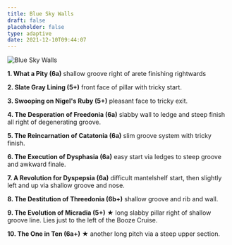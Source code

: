```yaml
---
title: Blue Sky Walls
draft: false
placeholder: false
type: adaptive
date: 2021-12-10T09:44:07
---
```

![Blue Sky Walls](/img/peak/matlock/colehill-mining.jpg "The title shows up when the mouse cursor is over the image.")

**1. What a Pity (6a)** shallow groove right of arete finishing rightwards

**2. Slate Gray Lining (5+)** front face of pillar with tricky start.

**3. Swooping on Nigel's Ruby (5+)** pleasant face to tricky exit.

**4. The Desperation of Freedonia (6a)** slabby wall to ledge and steep finish all right of degenerating groove.

**5. The Reincarnation of Catatonia (6a)** slim groove system with tricky finish.

**6. The Execution of Dysphasia (6a)** easy start via ledges to steep groove and awkward finale.

**7. A Revolution for Dyspepsia (6a)** difficult mantelshelf start, then slightly left and up via shallow groove and nose.

**8. The Destitution of Threedonia (6b+)** shallow groove and rib and wall.

**9. The Evolution of Micradia (5+)** &starf; long slabby pillar right of shallow groove line. Lies just to the left of the Booze Cruise.

**10. The One in Ten (6a+)** &starf; another long pitch via a steep upper section.
